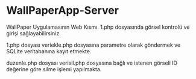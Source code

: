 # WallPaperApp-Server

WallPaper Uygulamasının Web Kısmı. 1.php dosyasında görsel kontrolü ve girişi sağlayabilirsiniz. 

1.php dosyası veriekle.php dosyasına parametre olarak göndermek ve SQLite veritabanına kayıt etmekte.

duzenle.php dosyası verisil.php dosyasına bağlı ve istenen görseli ID değerine göre silme işlemi yapılmakta.
